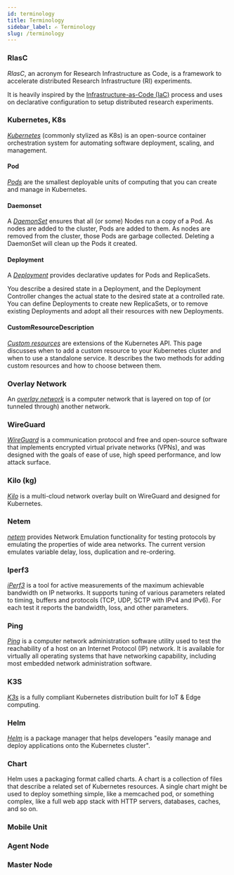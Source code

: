 ```yaml
---
id: terminology
title: Terminology
sidebar_label: ✍️ Terminology
slug: /terminology
---
```


### RIasC

_RIasC_, an acronym for Research Infrastructure as Code, is a framework to accelerate distributed Research Infrastructure (RI) experiments.

It is heavily inspired by the [Infrastructure-as-Code (IaC)](https://en.wikipedia.org/wiki/Infrastructure_as_code) process and uses on declarative configuration to setup distributed research experiments.

### Kubernetes, K8s

_[Kubernetes](https://en.wikipedia.org/wiki/Kubernetes)_ (commonly stylized as K8s) is an open-source container orchestration system for automating software deployment, scaling, and management.

#### Pod

_[Pods](https://kubernetes.io/docs/concepts/workloads/pods/)_ are the smallest deployable units of computing that you can create and manage in Kubernetes.


#### Daemonset

A _[DaemonSet](https://kubernetes.io/docs/concepts/workloads/controllers/daemonset/)_ ensures that all (or some) Nodes run a copy of a Pod. As nodes are added to the cluster, Pods are added to them. As nodes are removed from the cluster, those Pods are garbage collected. Deleting a DaemonSet will clean up the Pods it created.

#### Deployment

A _[Deployment](https://kubernetes.io/docs/concepts/workloads/controllers/deployment/)_ provides declarative updates for Pods and ReplicaSets.

You describe a desired state in a Deployment, and the Deployment Controller changes the actual state to the desired state at a controlled rate. You can define Deployments to create new ReplicaSets, or to remove existing Deployments and adopt all their resources with new Deployments.

#### CustomResourceDescription

_[Custom resources](https://kubernetes.io/docs/concepts/extend-kubernetes/api-extension/custom-resources/)_ are extensions of the Kubernetes API. This page discusses when to add a custom resource to your Kubernetes cluster and when to use a standalone service. It describes the two methods for adding custom resources and how to choose between them.

### Overlay Network

An _[overlay network](https://en.wikipedia.org/wiki/Overlay_network)_ is a computer network that is layered on top of (or tunneled through) another network.

### WireGuard

_[WireGuard](https://en.wikipedia.org/wiki/WireGuard)_ is a communication protocol and free and open-source software that implements encrypted virtual private networks (VPNs), and was designed with the goals of ease of use, high speed performance, and low attack surface.

### Kilo (kg)

_[Kilo](https://kilo.squat.ai/)_ is a multi-cloud network overlay built on WireGuard and designed for Kubernetes.

### Netem

_[netem](https://wiki.linuxfoundation.org/networking/netem)_ provides Network Emulation functionality for testing protocols by emulating the properties of wide area networks. The current version emulates variable delay, loss, duplication and re-ordering.

### Iperf3

_[iPerf3](https://iperf.fr/)_ is a tool for active measurements of the maximum achievable bandwidth on IP networks. It supports tuning of various parameters related to timing, buffers and protocols (TCP, UDP, SCTP with IPv4 and IPv6). For each test it reports the bandwidth, loss, and other parameters. 

### Ping

_[Ping](https://en.wikipedia.org/wiki/Ping_(networking_utility))_ is a computer network administration software utility used to test the reachability of a host on an Internet Protocol (IP) network. It is available for virtually all operating systems that have networking capability, including most embedded network administration software.

### K3S

_[K3s](https://k3s.io/)_ is a fully compliant Kubernetes distribution built for IoT & Edge computing.

### Helm

_[Helm](https://helm.sh/)_ is a package manager that helps developers "easily manage and deploy applications onto the Kubernetes cluster".

### Chart

Helm uses a packaging format called charts. A chart is a collection of files that describe a related set of Kubernetes resources. A single chart might be used to deploy something simple, like a memcached pod, or something complex, like a full web app stack with HTTP servers, databases, caches, and so on.

### Mobile Unit

### Agent Node

### Master Node
